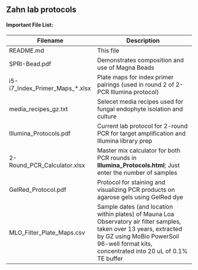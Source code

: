 ## Zahn lab protocols

#### Important File List:

|Filename| Description|
--------|--------|
|README.md|							This file|
|SPRI-Bead.pdf	|					Demonstrates composition and use of Magna Beads|
|i5-i7_Index_Primer_Maps_*.xlsx	|	Plate maps for index primer pairings (used in round 2 of 2-PCR Illumina protocol)|
|media_recipes_gz.txt	|			Selecet media recipes used for fungal endophyte isolation and culture|
|Illumina_Protocols.pdf	|		Current lab protocol for 2-round PCR for target amplification and Illumina library prep|
|2-Round_PCR_Calculator.xlsx   |	Master mix calculator for both PCR rounds in **Illumina_Protocols.html**; Just enter the number of samples|
|GelRed_Protocol.pdf	|			Protocol for staining and visualizing PCR products on agarose gels using GelRed dye|
|MLO_Filter_Plate_Maps.csv     |     Sample dates (and location within plates) of Mauna Loa Observatory air filter samples, taken over 13 years, extracted by GZ using MoBio PowerSoil 96-well format kits, concentrated into 20 uL of 0.1% TE buffer
